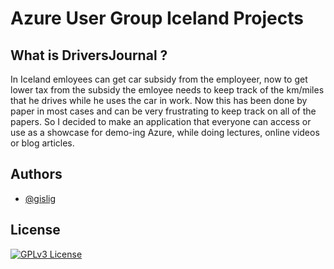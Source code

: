 
# Azure User Group Iceland Projects

##  What is DriversJournal ?
In Iceland emloyees can get car subsidy from the employeer, now to get lower tax from the subsidy the emloyee needs to keep track of the km/miles that he drives while he uses the car in work. Now this has been done by paper in most cases and can be very frustrating to keep track on all of the papers. So I decided to make an application that everyone can access or use as a showcase for demo-ing Azure, while doing lectures, online videos or blog articles.

## Authors

- [@gislig](https://github.com/gislig)


## License

[![GPLv3 License](https://img.shields.io/badge/License-GPL%20v3-yellow.svg)](https://opensource.org/licenses/)